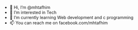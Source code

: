 - 👋 Hi, I’m @mhtafhim
- 👀 I’m interested in Tech
- 🌱 I’m currently learning Web development and c programming
- 📫 You can reach me on facebook.com/mhtafhim

<!---
mhtafhim/mhtafhim is a ✨ special ✨ repository because its `README.md` (this file) appears on your GitHub profile.
You can click the Preview link to take a look at your changes.
--->
